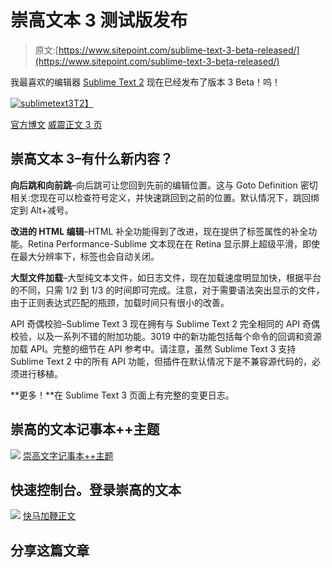 # 崇高文本 3 测试版发布

> 原文:[https://www.sitepoint.com/sublime-text-3-beta-released/](https://www.sitepoint.com/sublime-text-3-beta-released/)

我最喜欢的编辑器 [Sublime Text 2](http://www.jquery4u.com/editors/setup-sublime-2-text-editor/) 现在已经发布了版本 3 Beta！呜！

[![sublimetext3](../Images/3a1aa5328cb8e38c85ebf91c15c5e905.png)T2】](http://www.sublimetext.com/3)

[官方博文](http://www.sublimetext.com/blog/articles/sublime-text-3-beta-3019) [威震正文 3 页](http://www.sublimetext.com/3)

## 崇高文本 3–有什么新内容？

**向后跳和向前跳**–向后跳可让您回到先前的编辑位置。这与 Goto Definition 密切相关:您现在可以检查符号定义，并快速跳回到之前的位置。默认情况下，跳回绑定到 Alt+减号。

**改进的 HTML 编辑**–HTML 补全功能得到了改进，现在提供了标签属性的补全功能。Retina Performance-Sublime 文本现在在 Retina 显示屏上超级平滑，即使在最大分辨率下，标签也会自动关闭。

**大型文件加载**–大型纯文本文件，如日志文件，现在加载速度明显加快，根据平台的不同，只需 1/2 到 1/3 的时间即可完成。注意，对于需要语法突出显示的文件，由于正则表达式匹配的瓶颈，加载时间只有很小的改善。

API 奇偶校验–Sublime Text 3 现在拥有与 Sublime Text 2 完全相同的 API 奇偶校验，以及一系列不错的附加功能。3019 中的新功能包括每个命令的回调和资源加载 API。完整的细节在 API 参考中。请注意，虽然 Sublime Text 3 支持 Sublime Text 2 中的所有 API 功能，但插件在默认情况下是不兼容源代码的，必须进行移植。

**更多！**在 Sublime Text 3 页面上有完整的变更日志。

## 崇高的文本记事本++主题

![](../Images/6f41bf2eafd5cee59f0bccf10d83c190.png)
[崇高文字记事本++主题](http://www.jquery4u.com/editors/sublime-2-notepad-theme-download/)

## 快速控制台。登录崇高的文本

![](../Images/7ea5c2c8ebb5adc1ef0209acfa41924d.png)
[快马加鞭正文](http://www.jquery4u.com/editors/mapping-commands-sublime-2/)

## 分享这篇文章